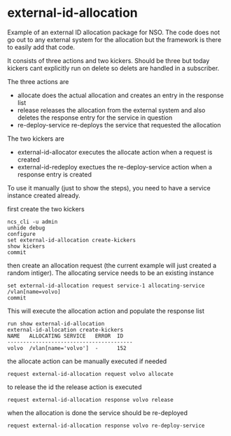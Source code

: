 # external-id-allocation
Example of an external ID allocation package for NSO. The code does not go out to any external system for the allocation but the framework is there to easily add that code.

It consists of three actions and two kickers. Should be three but today kickers cant explicitly run on delete so delets are handled in a subscriber.

The three actions are

 * allocate
    does the actual allocation and creates an entry in the response list
 * release
    releases the allocation from the external system and also deletes the response entry for the service in question
 * re-deploy-service
    re-deploys the service that requested the allocation

The two kickers are

 * external-id-allocator
    executes the allocate action when a request is created
* external-id-redeploy
    exectues the re-deploy-service action when a response entry is created

To use it manually (just to show the steps), you need to have a service instance created already.

first create the two kickers
```
ncs_cli -u admin
unhide debug
configure
set external-id-allocation create-kickers
show kickers
commit
```

then create an allocation request (the current example will just created a random intiger). The allocating service needs to be an existing instance

```
set external-id-allocation request service-1 allocating-service /vlan[name=volvo]
commit
```

This will execute the allocation action and populate the response list

```
run show external-id-allocation
external-id-allocation create-kickers
NAME   ALLOCATING SERVICE   ERROR  ID
----------------------------------------
volvo  /vlan[name='volvo']  -      152

```

the allocate action can be manually executed if needed

```
request external-id-allocation request volvo allocate
```

to release the id the release action is executed
```
request external-id-allocation response volvo release
```
when the allocation is done the service should be re-deployed
```
request external-id-allocation response volvo re-deploy-service
```

